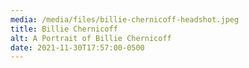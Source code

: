 ```yaml
---
media: /media/files/billie-chernicoff-headshot.jpeg
title: Billie Chernicoff
alt: A Portrait of Billie Chernicoff
date: 2021-11-30T17:57:00-0500
---
```

